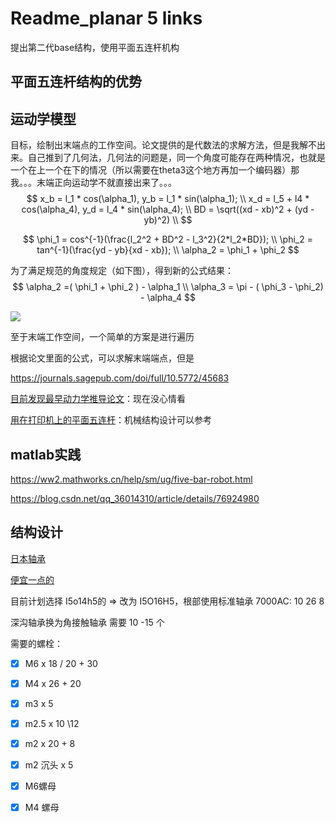 # Readme_planar 5 links 

提出第二代base结构，使用平面五连杆机构



## 平面五连杆结构的优势





## 运动学模型

目标，绘制出末端点的工作空间。论文提供的是代数法的求解方法，但是我解不出来。自己推到了几何法，几何法的问题是，同一个角度可能存在两种情况，也就是一个在上一个在下的情况（所以需要在theta3这个地方再加一个编码器）那我。。。末端正向运动学不就直接出来了。。。
$$
x_b = l_1 * cos(\alpha_1),
    y_b = l_1 * sin(\alpha_1); \\
    x_d = l_5 + l4 * cos(\alpha_4),
    y_d = l_4 * sin(\alpha_4); \\
    BD = \sqrt((xd - xb)^2 + (yd - yb)^2) \\
$$

$$
\phi_1 = cos^{-1}(\frac{l_2^2 + BD^2 - l_3^2}{2*l_2*BD}); \\
\phi_2 =  tan^{-1}(\frac{yd - yb}{xd - xb});  \\
\alpha_2 = \phi_1 + \phi_2
$$

为了满足规范的角度规定（如下图），得到新的公式结果：
$$
\alpha_2 =( \phi_1 + \phi_2 ) - \alpha_1  \\
\alpha_3 = \pi - ( \phi_3 - \phi_2) - \alpha_4
$$




![](E:\GitHub\Mac_win\Mac_Win\sugical_robot\mechanical_model\plannar_5_links\5bar_model.png)

至于末端工作空间，一个简单的方案是进行遍历





根据论文里面的公式，可以求解末端端点，但是

https://journals.sagepub.com/doi/full/10.5772/45683

[目前发现最早动力学推导论文](https://www.sciencedirect.com/science/article/pii/S0957415804000625)：现在没心情看

[用在打印机上的平面五连杆](https://www.sciencedirect.com/science/article/pii/S0736584512001214)：机械结构设计可以参考

## matlab实践

https://ww2.mathworks.cn/help/sm/ug/five-bar-robot.html

https://blog.csdn.net/qq_36014310/article/details/76924980







## 结构设计

[日本轴承](https://detail.tmall.com/item.htm?spm=a21n57.1.item.2.5ae5523ccEkvGh&priceTId=215041aa17187626641891929e1a65&utparam=%7B%22aplus_abtest%22:%22dd09899006de88438ba666a726a98146%22%7D&id=668412789062&ns=1&abbucket=8&skuId=4809943724973)

[便宜一点的](https://detail.tmall.com/item.htm?spm=a21n57.1.item.48.5ae5523ccEkvGh&priceTId=2147bf3617187636843351715e1a6c&utparam=%7B%22aplus_abtest%22:%22d2c9aabf4e6b96251b2b7bc117ae65de%22%7D&id=611796709407&ns=1&abbucket=8&skuId=4777422306655)

目前计划选择  I5o14h5的 => 改为 I5O16H5，根部使用标准轴承 7000AC: 10 26 8

深沟轴承换为角接触轴承 需要 10 -15 个



需要的螺栓：

* [x] M6 x 18 / 20 + 30
* [x] M4 x 26 + 20
* [x] m3 x 5
* [x] m2.5 x 10 \12
* [x] m2 x 20 + 8
* [x] m2 沉头 x 5
* [x] M6螺母
* [x] M4 螺母

 



